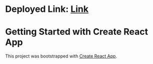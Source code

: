# Deployed Link: [Link](https://user-card-app-six.vercel.app/)

# Getting Started with Create React App

This project was bootstrapped with [Create React App](https://github.com/facebook/create-react-app).
